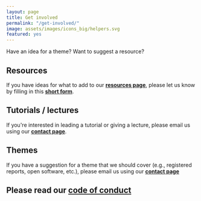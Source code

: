 ```yaml
---
layout: page
title: Get involved
permalink: "/get-involved/"
image: assets/images/icons_big/helpers.svg
featured: yes
---
```

<!--- This first line will be displayed on the landing page with the Post title--->
Have an idea for a theme? Want to suggest a resource?

## Resources
If you have ideas for what to add to our **[resources page](../open_science_resources)**, please let us know by filling in this **[short form]()**.

## Tutorials / lectures
If you're interested in leading a tutorial or giving a lecture, please email us using our **[contact page](../contact)**.

## Themes
If you have a suggestion for a theme that we should cover (e.g., registered reports, open software, etc.), please email us using our **[contact page](../contact)**

## Please read our **[code of conduct]()**



